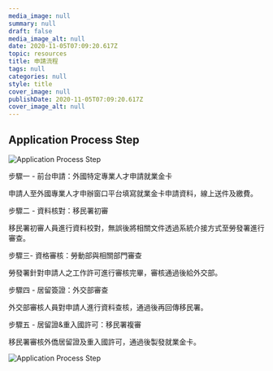```yaml
---
media_image: null
summary: null
draft: false
media_image_alt: null
date: 2020-11-05T07:09:20.617Z
topic: resources
title: 申請流程
tags: null
categories: null
style: title
cover_image: null
publishDate: 2020-11-05T07:09:20.617Z
cover_image_alt: null
---
```

## Application Process Step

![Application Process Step](/cms-uploads/流程圖-03.png "Application Process Step")

步驟一 - 前台申請：外國特定專業人才申請就業金卡

申請人至外國專業人才申辦窗口平台填寫就業金卡申請資料，線上送件及繳費。

步驟二 - 資料核對：移民署初審

移民署初審人員進行資料校對，無誤後將相關文件透過系統介接方式至勞發署進行審查。

步驟三- 資格審核：勞動部與相關部門審查

勞發署針對申請人之工作許可進行審核完畢，審核通過後給外交部。

步驟四 - 居留簽證：外交部審查

外交部審核人員對申請人進行資料查核，通過後再回傳移民署。

步驟五 - 居留證&重入國許可：移民署複審

移民署審核外僑居留證及重入國許可，通過後製發就業金卡。

![Application Process Step](/cms-uploads/流程圖-02.jpg "Application Process Step")